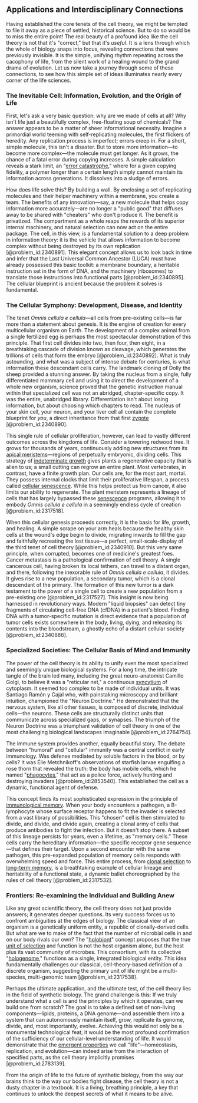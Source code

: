 ## Applications and Interdisciplinary Connections

Having established the core tenets of the cell theory, we might be tempted to file it away as a piece of settled, historical science. But to do so would be to miss the entire point! The real beauty of a profound idea like the cell theory is not that it's "correct," but that it's *useful*. It is a lens through which the whole of biology snaps into focus, revealing connections that were previously invisible. It is the simple, unifying rhythm repeating across the cacophony of life, from the silent work of a healing wound to the grand drama of evolution. Let us now take a journey through some of these connections, to see how this simple set of ideas illuminates nearly every corner of the life sciences.

### The Inevitable Cell: Information, Evolution, and the Origin of Life

First, let's ask a very basic question: why are we made of cells at all? Why isn't life just a beautifully complex, free-floating soup of chemicals? The answer appears to be a matter of sheer informational necessity. Imagine a primordial world teeming with self-replicating molecules, the first flickers of heredity. Any replication process is imperfect; errors creep in. For a short, simple molecule, this isn't a disaster. But to store more information—to become more complex—the molecule must get longer. As it grows, the chance of a fatal error during copying increases. A simple calculation reveals a stark limit, an "[error catastrophe](@article_id:148395)," where for a given copying fidelity, a polymer longer than a certain length simply cannot maintain its information across generations. It dissolves into a sludge of errors.

How does life solve this? By building a wall. By enclosing a set of replicating molecules and their helper machinery within a membrane, you create a team. The benefits of any innovation—say, a new molecule that helps copy information more accurately—are no longer a "public good" that diffuses away to be shared with "cheaters" who don't produce it. The benefit is privatized. The compartment as a whole reaps the rewards of its superior internal machinery, and natural selection can now act on the entire package. The cell, in this view, is a fundamental solution to a deep problem in information theory: it is the vehicle that allows information to become complex without being destroyed by its own replication [@problem_id:2340891]. This elegant concept allows us to look back in time and infer that the Last Universal Common Ancestor (LUCA) must have already possessed this basic toolkit: a membrane boundary, a heritable instruction set in the form of DNA, and the machinery (ribosomes) to translate those instructions into functional parts [@problem_id:2340895]. The cellular blueprint is ancient because the problem it solves is fundamental.

### The Cellular Symphony: Development, Disease, and Identity

The tenet *Omnis cellula e cellula*—all cells from pre-existing cells—is far more than a statement about genesis. It is the engine of creation for every multicellular organism on Earth. The development of a complex animal from a single fertilized egg is perhaps the most spectacular demonstration of this principle. That first cell divides into two, then four, then eight, in a breathtaking cascade of division known as cleavage, which generates the trillions of cells that form the embryo [@problem_id:2340892]. What is truly astounding, and what was a subject of intense debate for centuries, is what information these descendant cells carry. The landmark cloning of Dolly the sheep provided a stunning answer. By taking the nucleus from a single, fully differentiated mammary cell and using it to direct the development of a whole new organism, science proved that the genetic instruction manual within that specialized cell was not an abridged, chapter-specific copy. It was the entire, unabridged library. Differentiation isn't about losing information, but about choosing which chapters to read. The nucleus of your skin cell, your neuron, and your liver cell all contain the complete blueprint for *you*, a direct inheritance from that first [zygote](@article_id:146400) [@problem_id:2340890].

This single rule of cellular proliferation, however, can lead to vastly different outcomes across the kingdoms of life. Consider a towering redwood tree. It grows for thousands of years, continuously adding new structures from its [apical meristems](@article_id:147574)—regions of perpetually embryonic, dividing cells. This strategy of [indeterminate growth](@article_id:197784) gives plants a regenerative capacity that is alien to us; a small cutting can regrow an entire plant. Most vertebrates, in contrast, have a finite growth plan. Our cells are, for the most part, mortal. They possess internal clocks that limit their proliferative lifespan, a process called [cellular senescence](@article_id:145551). While this helps protect us from cancer, it also limits our ability to regenerate. The plant meristem represents a lineage of cells that has largely bypassed these [senescence](@article_id:147680) programs, allowing it to embody *Omnis cellula e cellula* in a seemingly endless cycle of creation [@problem_id:2317518].

When this cellular genesis proceeds correctly, it is the basis for life, growth, and healing. A simple scrape on your arm heals because the healthy skin cells at the wound's edge begin to divide, migrating inwards to fill the gap and faithfully recreating the lost tissue—a perfect, small-scale-display of the third tenet of cell theory [@problem_id:2340910]. But this very same principle, when corrupted, becomes one of medicine's greatest foes. Cancer metastasis is a pathological confirmation of cell theory. A single cancerous cell, having broken its local tethers, can travel to a distant organ, and there, following the inexorable rule of *Omnis cellula e cellula*, it divides. It gives rise to a new population, a secondary tumor, which is a clonal descendant of the primary. The formation of this new tumor is a dark testament to the power of a single cell to create a new population from a pre-existing one [@problem_id:2317527]. This insight is now being harnessed in revolutionary ways. Modern "liquid biopsies" can detect tiny fragments of circulating cell-free DNA (cfDNA) in a patient's blood. Finding DNA with a tumor-specific mutation is direct evidence that a population of tumor cells exists somewhere in the body, living, dying, and releasing its contents into the bloodstream, a ghostly echo of a distant cellular society [@problem_id:2340886].

### Specialized Societies: The Cellular Basis of Mind and Immunity

The power of the cell theory is its ability to unify even the most specialized and seemingly unique biological systems. For a long time, the intricate tangle of the brain led many, including the great neuro-anatomist Camillo Golgi, to believe it was a "reticular net," a continuous [syncytium](@article_id:264944) of cytoplasm. It seemed too complex to be made of individual units. It was Santiago Ramón y Cajal who, with painstaking microscopy and brilliant intuition, championed the "Neuron Doctrine." He demonstrated that the nervous system, like all other tissues, is composed of discrete, individual cells—the neurons. These cells are structurally distinct units that communicate across specialized gaps, or synapses. The triumph of the Neuron Doctrine was a triumphant validation of cell theory in one of the most challenging biological landscapes imaginable [@problem_id:2764754].

The immune system provides another, equally beautiful story. The debate between "humoral" and "cellular" immunity was a central conflict in early immunology. Was defense mediated by soluble factors in the blood, or by cells? It was Élie Metchnikoff's observations of starfish larvae engulfing a rose thorn that revealed the truth: the body has mobile cells, which he named "[phagocytes](@article_id:199367)," that act as a police force, actively hunting and destroying invaders [@problem_id:2853540]. This established the cell as a dynamic, functional agent of defense.

This concept finds its most sophisticated expression in the principle of [immunological memory](@article_id:141820). When your body encounters a pathogen, a B-lymphocyte whose surface receptor happens to fit the invader is selected from a vast library of possibilities. This "chosen" cell is then stimulated to divide, and divide, and divide again, creating a clonal army of cells that produce antibodies to fight the infection. But it doesn't stop there. A subset of this lineage persists for years, even a lifetime, as "memory cells." These cells carry the hereditary information—the specific receptor gene sequence—that defines their target. Upon a second encounter with the same pathogen, this pre-expanded population of memory cells responds with overwhelming speed and force. This entire process, from [clonal selection](@article_id:145534) to [long-term memory](@article_id:169355), is a breathtaking example of cellular lineage and heritability of a functional state, a dynamic ballet choreographed by the rules of cell theory [@problem_id:2317532].

### Frontiers: Re-examining the Individual and Building Anew

Like any great scientific theory, the cell theory does not just provide answers; it generates deeper questions. Its very success forces us to confront ambiguities at the edges of biology. The classical view of an organism is a genetically uniform entity, a republic of clonally-derived cells. But what are we to make of the fact that the number of microbial cells in and on our body rivals our own? The "[holobiont](@article_id:147742)" concept proposes that the true [unit of selection](@article_id:183706) and function is not the host organism alone, but the host plus its vast community of microbes. This consortium, with its collective "[hologenome](@article_id:194558)," functions as a single, integrated biological entity. This idea fundamentally challenges our classical, cell-theory-based definition of a discrete organism, suggesting the primary unit of life might be a multi-species, multi-genomic team [@problem_id:2317538].

Perhaps the ultimate application, and the ultimate test, of the cell theory lies in the field of synthetic biology. The grand challenge is this: If we truly understand what a cell is and the principles by which it operates, can we build one from scratch? The goal is to take a defined set of non-living components—lipids, proteins, a DNA genome—and assemble them into a system that can autonomously maintain itself, grow, replicate its genome, divide, and, most importantly, evolve. Achieving this would not only be a monumental technological feat; it would be the most profound confirmation of the sufficiency of our cellular-level understanding of life. It would demonstrate that the [emergent properties](@article_id:148812) we call "life"—homeostasis, replication, and evolution—can indeed arise from the interaction of specified parts, as the cell theory implicitly promises [@problem_id:2783139].

From the origin of life to the future of synthetic biology, from the way our brains think to the way our bodies fight disease, the cell theory is not a dusty chapter in a textbook. It is a living, breathing principle, a key that continues to unlock the deepest secrets of what it means to be alive.